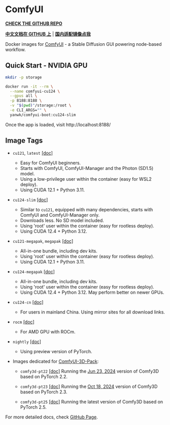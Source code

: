 # ComfyUI

**[CHECK THE GITHUB REPO](https://github.com/YanWenKun/ComfyUI-Docker)**

**[中文文档在 GITHUB 上](https://github.com/YanWenKun/ComfyUI-Docker/blob/main/README.zh.adoc)** 
| 
**[国内适配镜像点我](https://gitee.com/yanwenkun/ComfyUI-Docker/tree/main/cu124-cn)**

Docker images for [ComfyUI](https://github.com/comfyanonymous/ComfyUI) - a Stable Diffusion GUI powering node-based workflow.

## Quick Start - NVIDIA GPU

```sh
mkdir -p storage

docker run -it --rm \
  --name comfyui-cu124 \
  --gpus all \
  -p 8188:8188 \
  -v "$(pwd)"/storage:/root \
  -e CLI_ARGS="" \
  yanwk/comfyui-boot:cu124-slim
```

Once the app is loaded, visit http://localhost:8188/

## Image Tags

- `cu121`, `latest` [\[doc\]](https://github.com/YanWenKun/ComfyUI-Docker/tree/main/cu121)

  - Easy for ComfyUI beginners.
  - Starts with ComfyUI, ComfyUI-Manager and the Photon (SD1.5) model.
  - Using a low-privilege user within the container (easy for WSL2 deploy).
  - Using CUDA 12.1 + Python 3.11.

- `cu124-slim` [\[doc\]](https://github.com/YanWenKun/ComfyUI-Docker/tree/main/cu124-slim)

  - Similar to `cu121`, equipped with many dependencies, starts with ComfyUI and ComfyUI-Manager only.
  - Downloads less. No SD model included.
  - Using 'root' user within the container (easy for rootless deploy).
  - Using CUDA 12.4 + Python 3.12.

- `cu121-megapak`, `megapak` [\[doc\]](https://github.com/YanWenKun/ComfyUI-Docker/tree/main/cu121-megapak)

  - All-in-one bundle, including dev kits.
  - Using 'root' user within the container (easy for rootless deploy).
  - Using CUDA 12.1 + Python 3.11.

- `cu124-megapak` [\[doc\]](https://github.com/YanWenKun/ComfyUI-Docker/tree/main/cu124-megapak)

  - All-in-one bundle, including dev kits.
  - Using 'root' user within the container (easy for rootless deploy).
  - Using CUDA 12.4 + Python 3.12. May perform better on newer GPUs.

- `cu124-cn` [\[doc\]](https://github.com/YanWenKun/ComfyUI-Docker/tree/main/cu124-cn)

  - For users in mainland China. Using mirror sites for all download links.

- `rocm` [\[doc\]](https://github.com/YanWenKun/ComfyUI-Docker/tree/main/rocm)

  - For AMD GPU with ROCm.

- `nightly` [\[doc\]](https://github.com/YanWenKun/ComfyUI-Docker/tree/main/nightly)

  - Using preview version of PyTorch.

- Images dedicated for [ComfyUI-3D-Pack](https://github.com/MrForExample/ComfyUI-3D-Pack):

  - `comfy3d-pt22` [\[doc\]](https://github.com/YanWenKun/ComfyUI-Docker/tree/main/comfy3d-pt22) Running the [Jun 23, 2024](https://github.com/MrForExample/ComfyUI-3D-Pack/tree/3b4e715939376634c68aa4c1c7d4ea4a8665c098[) version of Comfy3D based on PyTorch 2.2.

  - `comfy3d-pt23` [\[doc\]](https://github.com/YanWenKun/ComfyUI-Docker/tree/main/comfy3d-pt23) Running the [Oct 18, 2024](https://github.com/MrForExample/ComfyUI-3D-Pack/tree/bdc5e3029ed96d9fa25e651e12fce1553a4422c4) version of Comfy3D based on PyTorch 2.3.

  - `comfy3d-pt25` [\[doc\]](https://github.com/YanWenKun/ComfyUI-Docker/tree/main/comfy3d-pt25) Running the latest version of Comfy3D based on PyTorch 2.5.


For more detailed docs, check [GitHub Page](https://github.com/YanWenKun/ComfyUI-Docker).
